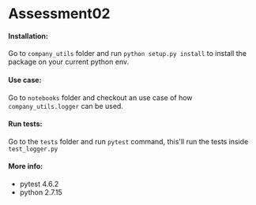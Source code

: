 # Assessment02

#### Installation:
Go to `company_utils` folder and run `python setup.py install` to install the package on your current python env.

#### Use case:
Go to `notebooks` folder and checkout an use case of how `company_utils.logger` can be used.

#### Run tests:
Go to the `tests` folder and run `pytest` command, this'll run the tests inside `test_logger.py`

#### More info:
- pytest 4.6.2
- python 2.7.15
